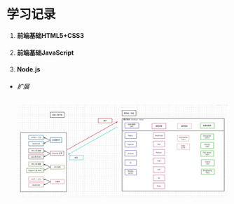 # 学习记录

1. #### 前端基础HTML5+CSS3

2. #### 前端基础JavaScript

3. #### Node.js

- ###### 扩展

  ![image-20230611061649644](https://raw.githubusercontent.com/CatDogDwt/IHS/master/Other/202306110616765.png)